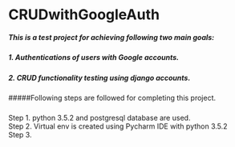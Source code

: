# CRUDwithGoogleAuth

##### This is a test project for achieving following two main goals:<br>
##### 1. Authentications of users with Google accounts.
##### 2. CRUD functionality testing using django accounts.
#####
#####Following steps are followed for completing this project.
#####
Step 1. python 3.5.2 and postgresql database are used.<br>
Step 2. Virtual env is created using Pycharm IDE with python 3.5.2<br>
Step 3.
